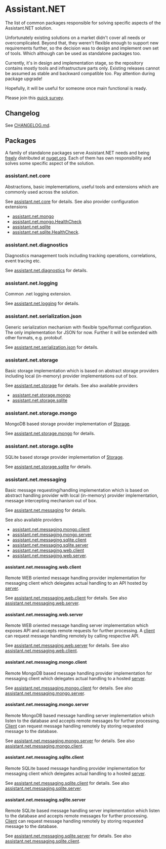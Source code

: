 # Assistant.NET

The list of common packages responsible for solving specific aspects of the Assistant.NET solution.

Unfortunately existing solutions on a market didn't cover all needs or overcomplicated.
Beyond that, they weren't flexible enough to support new requirements further,
so the decision was to design and implement own set of tools.
Which although can be used as standalone packages too.

Currently, it's in design and implementation stage, so the repository contains mostly tools
and infrastructure parts only.
Existing releases cannot be assumed as stable and backward compatible too.
Pay attention during package upgrade!

Hopefully, it will be useful for someone once main functional is ready.

Please join this [quick survey](https://forms.gle/eB3sN5Mw76WMpT6w5).

## Changelog

See [CHANGELOG.md](CHANGELOG.md).

## Packages

A family of standalone packages serve Assistant.NET needs and being [freely](license) distributed
at [nuget.org](https://nuget.org). Each of them has own responsibility and solves some specific aspect of the solution.

### assistant.net.core

Abstractions, basic implementations, useful tools and extensions which are commonly used across the solution.

See [assistant.net.core](src/Core/README.md) for details.
See also provider configuration extensions

- [assistant.net.mongo](src/Core.Mongo/README.md)
- [assistant.net.mongo.HealthCheck](src/Core.Mongo.HealthCheck/README.md)
- [assistant.net.sqlite](src/Core.Sqlite/README.md)
- [assistant.net.sqlite.HealthCheck](src/Core.Sqlite.HealthCheck/README.md).

### assistant.net.diagnostics

Diagnostics management tools including tracking operations, correlations, event tracing etc.

See [assistant.net.diagnostics](src/Diagnostics/README.md) for details.

### assistant.net.logging

Common .net logging extension.

See [assistant.net.logging](src/Logging/README.md) for details.

### assistant.net.serialization.json

Generic serialization mechanism with flexible type/format configuration.
The only implementation for JSON for now. Further it will be extended with other formats, e.g. protobuf.

See [assistant.net.serialization.json](src/Serialization.Json/README.md) for details.

### assistant.net.storage

Basic storage implementation which is based on abstract storage providers including
local (in-memory) provider implementations out of box.

See [assistant.net.storage](src/Storage/README.md) for details.
See also available providers

- [assistant.net.storage.mongo](../Storage.Mongo/README.md)
- [assistant.net.storage.sqlite](../Storage.Sqlite/README.md)

### assistant.net.storage.mongo

MongoDB based storage provider implementation of [Storage](#assistantnetstorage).

See [assistant.net.storage.mongo](src/Storage.Mongo/README.md) for details.

### assistant.net.storage.sqlite

SQLite based storage provider implementation of [Storage](#assistantnetstorage).

See [assistant.net.storage.sqlite](src/Storage.Sqlite/README.md) for details.

### assistant.net.messaging

Basic message requesting/handling implementation which is based on abstract handling provider
with local (in-memory) provider implementation, message intercepting mechanism out of box.

See [assistant.net.messaging](src/Messaging/README.md) for details.

See also available providers

- [assistant.net.messaging.mongo.client](../Messaging.Mongo.Client/README.md)
- [assistant.net.messaging.mongo.server](../Messaging.Mongo.Server/README.md)
- [assistant.net.messaging.sqlite.client](../Messaging.Sqlite.Client/README.md)
- [assistant.net.messaging.sqlite.server](../Messaging.Sqlite.Server/README.md)
- [assistant.net.messaging.web.client](../Messaging.Web.Client/README.md)
- [assistant.net.messaging.web.server](../Messaging.Web.Server/README.md).

#### assistant.net.messaging.web.client

Remote WEB oriented message handling provider implementation for messaging client which delegates actual handling
to an API hosted by [server](#assistantnetmessagingwebserver).

See [assistant.net.messaging.web.client](src/Messaging.Web.Client/README.md) for details.
See also [assistant.net.messaging.web.server](src/Messaging.Web.Server/README.md).

#### assistant.net.messaging.web.server

Remote WEB oriented message handling server implementation which exposes API and accepts remote requests for further processing.
A [client](#assistantnetmessagingwebclient) can request message handling remotely by calling respective API.

See [assistant.net.messaging.web.server](src/Messaging.Web.Server/README.md) for details.
See also [assistant.net.messaging.web.client](src/Messaging.Web.Client/README.md).

#### assistant.net.messaging.mongo.client

Remote MongoDB based message handling provider implementation for messaging client which delegates actual handling
to a hosted [server](#assistantnetmessagingmongoserver).

See [assistant.net.messaging.mongo.client](src/Messaging.Mongo.Client/README.md) for details.
See also [assistant.net.messaging.mongo.server](src/Messaging.Mongo.Server/README.md).

#### assistant.net.messaging.mongo.server

Remote MongoDB based message handling server implementation which listen to the database and accepts remote messages
for further processing. [Client](#assistantnetmessagingmongoclient) can request message handling remotely
by storing requested message to the database.

See [assistant.net.messaging.mongo.server](src/Messaging.Mongo.Server/README.md) for details.
See also [assistant.net.messaging.mongo.client](src/Messaging.Mongo.Client/README.md).

#### assistant.net.messaging.sqlite.client

Remote SQLite based message handling provider implementation for messaging client which delegates actual handling
to a hosted [server](#assistantnetmessagingsqliteserver).

See [assistant.net.messaging.sqlite.client](src/Messaging.Sqlite.Client/README.md) for details.
See also [assistant.net.messaging.sqlite.server](src/Messaging.Sqlite.Server/README.md).

#### assistant.net.messaging.sqlite.server

Remote SQLite based message handling server implementation which listen to the database and accepts remote messages
for further processing. [Client](#assistantnetmessagingsqliteclient) can request message handling remotely
by storing requested message to the database.

See [assistant.net.messaging.sqlite.server](src/Messaging.Sqlite.Server/README.md) for details.
See also [assistant.net.messaging.sqlite.client](src/Messaging.Sqlite.Client/README.md).
